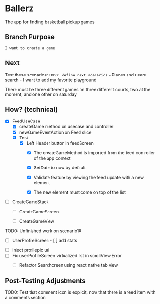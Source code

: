 # Ballerz
The app for finding basketball pickup games


## Branch Purpose
    I want to create a game
## Next 
Test these scenarios:
    `TODO: define next scenarios` 
    - Places and users search
    - I want to add my favorite playground
        
There must be three different games on three different courts, two at the moment, and one other on saturday


## How? (technical)

- [x] FeedUseCase
    - [x] createGame method on usecase and controller
    - [x] newGameEventAction on Feed slice
    - [x] Test
        - [x] Left Header button in feedScreen
            - [x] The createGameMethod is imported from the feed controller of the app context
            - [x] SetDate to now by default
            - [x] Validate feature by viewing the feed update with a new element
            - [x] The new element must come on top of the list



- [ ] CreateGameStack
    - [ ] CreateGameScreen
    - [ ] CreateGameView





TODO: Unfinished work on scenario10
- [ ] UserProfileScreen
            - [ ] add stats
* [ ] inject profilepic uri
* [ ] Fix userProfileScreen virtualized list in scrollView Error
    * [ ] Refactor Searchcreen using react native tab view





## Post-Testing Adjustments
TODO: Test that comment icon is explicit, now that there is a feed item with a comments section